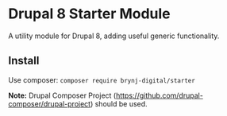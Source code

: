 # Drupal 8 Starter Module
A utility module for Drupal 8, adding useful generic functionality.

## Install
Use composer: `composer require brynj-digital/starter`

**Note:** Drupal Composer Project (https://github.com/drupal-composer/drupal-project) should be used.
